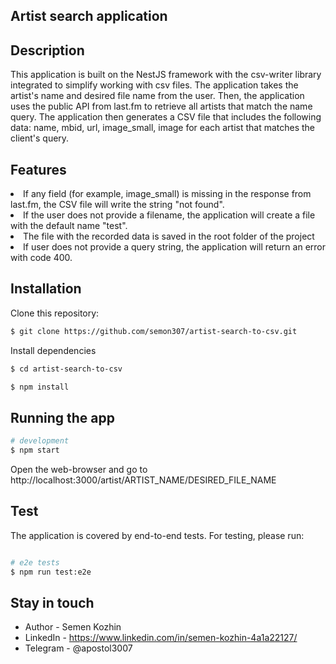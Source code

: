 ## Artist search application 

## Description
<p>This application is built on the NestJS framework with the csv-writer library integrated 
to simplify working with csv files. The application takes the artist's name and desired file name from the user.
Then, the application uses the public API from last.fm to retrieve all artists that match the name query.
The application then generates a CSV file that includes the following data: name, mbid, url, image_small, image for 
each artist that matches the client's query.
</p>

## Features
<p><li>If any field (for example, image_small) is missing in the response from last.fm, the CSV file will write the string "not found".</li>
<li>If the user does not provide a filename, the application will create a file with the default name "test".</li>
<li>The file with the recorded data is saved in the root folder of the project</li>
<li>If user does not provide a query string, the application will return an error with code 400.</li></p>


## Installation
<p>Clone this repository:</p>

```bash
$ git clone https://github.com/semon307/artist-search-to-csv.git
```

<p>Install dependencies</p>

```bash
$ cd artist-search-to-csv
```

```bash
$ npm install
```

## Running the app

```bash
# development
$ npm start
```
Open the web-browser and go to http://localhost:3000/artist/ARTIST_NAME/DESIRED_FILE_NAME

## Test
<p>
  The application is covered by end-to-end tests. For testing, please run:
</p>

```bash

# e2e tests
$ npm run test:e2e
```

## Stay in touch

- Author - Semen Kozhin
- LinkedIn - https://www.linkedin.com/in/semen-kozhin-4a1a22127/
- Telegram - @apostol3007

